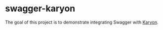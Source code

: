 # swagger-karyon

The goal of this project is to demonstrate integrating Swagger with [Karyon](https://github.com/Netflix/karyon/tree/3.x).

